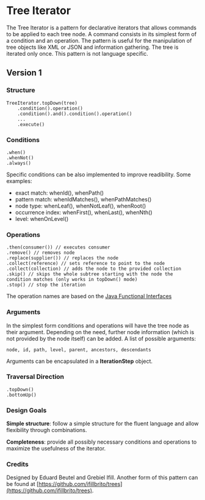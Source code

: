 # Tree Iterator

The Tree Iterator is a pattern for declarative iterators that allows commands to be applied to each tree node. A command consists in its simplest form of a condition and an operation. The pattern is useful for the manipulation of tree objects like XML or JSON and information gathering. The tree is iterated only once. This pattern is not language specific.

## Version 1

### Structure

    TreeIterator.topDown(tree)
        .condition().operation()
        .condition().and().condition().operation()
        ...
        .execute()

### Conditions

    .when()
    .whenNot()
    .always()

Specific conditions can be also implemented to improve readibility. Some examples:

 - exact match: whenId(), whenPath()
 - pattern match: whenIdMatches(), whenPathMatches()
 - node type: whenLeaf(), whenNotLeaf(), whenRoot()
 - occurrence index: whenFirst(), whenLast(), whenNth()
 - level: whenOnLevel()

### Operations

    .then(consumer()) // executes consumer 
    .remove() // removes node 
    .replace(supplier()) // replaces the node
    .collect(reference) // sets reference to point to the node
    .collect(collection) // adds the node to the provided collection
    .skip() // skips the whole subtree starting with the node the condition matches (only works in topDown() mode)
    .stop() // stop the iteration

The operation names are based on the [Java Functional Interfaces](https://docs.oracle.com/javase/8/docs/api/java/util/function/package-summary.html)
     
### Arguments

In the simplest form conditions and operations will have the tree node as their argument.
Depending on the need, further node information (which is not provided by the node itself) can be added.
A list of possible arguments:

	node, id, path, level, parent, ancestors, descendants

Arguments can be encapsulated in a **IterationStep** object.

### Traversal Direction

    .topDown()
    .bottomUp()

### Design Goals

**Simple structure**: follow a simple structure for the fluent language and allow flexibility through combinations.

**Completeness**: provide all possibly necessary conditions and operations to maximize the usefulness of the iterator.

### Credits

Designed by Eduard Beutel and Grebiel Ifill.
Another form of this pattern can be found at [https://github.com/ifillbrito/trees](https://github.com/ifillbrito/trees).
